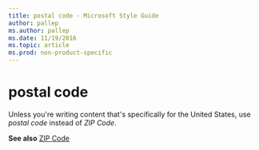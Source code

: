 ```yaml
---
title: postal code - Microsoft Style Guide
author: pallep
ms.author: pallep
ms.date: 11/19/2016
ms.topic: article
ms.prod: non-product-specific
---
```


# postal code

Unless you're writing content that's specifically for the United States, use *postal code* instead of *ZIP Code*.

**See also** [ZIP Code](/style-guide/a-z-word-list-term-collections/z/zip-code)

